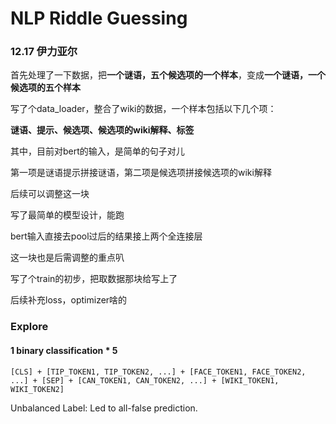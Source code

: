 # NLP Riddle Guessing



### 12.17 伊力亚尔

首先处理了一下数据，把**一个谜语，五个候选项的一个样本**，变成**一个谜语，一个候选项的五个样本**



写了个data_loader，整合了wiki的数据，一个样本包括以下几个项：

**谜语、提示、候选项、候选项的wiki解释、标签**



其中，目前对bert的输入，是简单的句子对儿

第一项是谜语提示拼接谜语，第二项是候选项拼接候选项的wiki解释

后续可以调整这一块



写了最简单的模型设计，能跑

bert输入直接去pool过后的结果接上两个全连接层

这一块也是后需调整的重点叭



写了个train的初步，把取数据那块给写上了

后续补充loss，optimizer啥的


### Explore
#### 1 binary classification * 5
```text
[CLS] + [TIP_TOKEN1, TIP_TOKEN2, ...] + [FACE_TOKEN1, FACE_TOKEN2, ...] + [SEP] + [CAN_TOKEN1, CAN_TOKEN2, ...] + [WIKI_TOKEN1, WIKI_TOKEN2]
```
Unbalanced Label: Led to all-false prediction.

